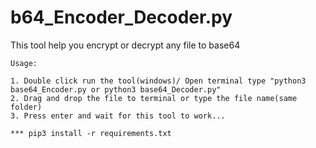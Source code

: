# b64_Encoder_Decoder.py 
This tool help you encrypt or decrypt any file to base64


```
Usage:

1. Double click run the tool(windows)/ Open terminal type "python3 base64_Encoder.py or python3 base64_Decoder.py"
2. Drag and drop the file to terminal or type the file name(same folder)
3. Press enter and wait for this tool to work...

*** pip3 install -r requirements.txt
```
